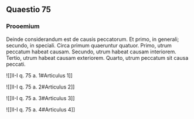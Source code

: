 ## Quaestio 75

### Prooemium

Deinde considerandum est de causis peccatorum. Et primo, in generali; secundo, in speciali. Circa primum quaeruntur quatuor. Primo, utrum peccatum habeat causam. Secundo, utrum habeat causam interiorem. Tertio, utrum habeat causam exteriorem. Quarto, utrum peccatum sit causa peccati.

![[II-I q. 75 a. 1#Articulus 1]]

![[II-I q. 75 a. 2#Articulus 2]]

![[II-I q. 75 a. 3#Articulus 3]]

![[II-I q. 75 a. 4#Articulus 4]]

